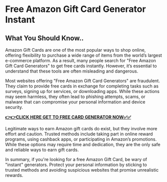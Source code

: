 # Free Amazon Gift Card Generator Instant

## What You Should Know..

Amazon Gift Cards are one of the most popular ways to shop online, offering flexibility to purchase a wide range of items from the world’s largest e-commerce platform. As a result, many people search for "Free Amazon Gift Card Generators" to get free cards instantly. However, it’s essential to understand that these tools are often misleading and dangerous.

Most websites offering "Free Amazon Gift Card Generators" are fraudulent. They claim to provide free cards in exchange for completing tasks such as surveys, signing up for services, or downloading apps. While these actions may seem harmless, they often lead to phishing attempts, scams, or malware that can compromise your personal information and device security.

[**👉👉CLICK HERE GET TO FREE CARD GENERATOR NOW✅✅**](https://free-tools.raj-solution.com/958f890)

Legitimate ways to earn Amazon gift cards do exist, but they involve more effort and caution. Trusted methods include taking part in online reward programs, using cashback apps, or participating in Amazon’s promotions. While these options may require time and dedication, they are the only safe and reliable ways to earn gift cards.

In summary, if you're looking for a free Amazon Gift Card, be wary of "instant" generators. Protect your personal information by sticking to trusted methods and avoiding suspicious websites that promise unrealistic rewards.
